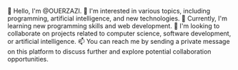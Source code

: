 👋 Hello, I'm @OUERZAZI.
👀 I'm interested in various topics, including programming, artificial intelligence, and new technologies.
🌱 Currently, I'm learning new programming skills and web development.
💞️ I'm looking to collaborate on projects related to computer science, software development, or artificial intelligence.
📫 You can reach me by sending a private message on this platform to discuss further and explore potential collaboration opportunities.

<!---
OUERZAZI/OUERZAZI is a ✨ special ✨ repository because its `README.md` (this file) appears on your GitHub profile.
You can click the Preview link to take a look at your changes.
--->
